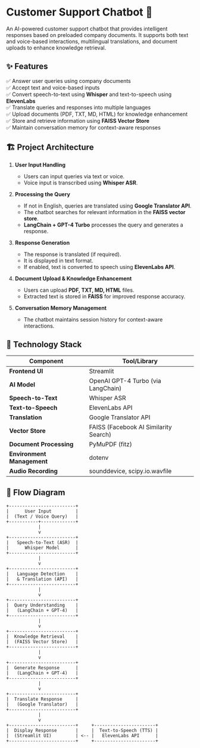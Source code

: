 # Customer Support Chatbot 🤖

An AI-powered customer support chatbot that provides intelligent responses based on preloaded company documents. It supports both text and voice-based interactions, multilingual translations, and document uploads to enhance knowledge retrieval.

## ✨ Features

✅ Answer user queries using company documents  
✅ Accept text and voice-based inputs  
✅ Convert speech-to-text using **Whisper** and text-to-speech using **ElevenLabs**  
✅ Translate queries and responses into multiple languages  
✅ Upload documents (PDF, TXT, MD, HTML) for knowledge enhancement  
✅ Store and retrieve information using **FAISS Vector Store**  
✅ Maintain conversation memory for context-aware responses  

## 🏗️ Project Architecture

1. **User Input Handling**  
   - Users can input queries via text or voice.  
   - Voice input is transcribed using **Whisper ASR**.  

2. **Processing the Query**  
   - If not in English, queries are translated using **Google Translator API**.  
   - The chatbot searches for relevant information in the **FAISS vector store**.  
   - **LangChain + GPT-4 Turbo** processes the query and generates a response.  

3. **Response Generation**  
   - The response is translated (if required).  
   - It is displayed in text format.  
   - If enabled, text is converted to speech using **ElevenLabs API**.  

4. **Document Upload & Knowledge Enhancement**  
   - Users can upload **PDF, TXT, MD, HTML** files.  
   - Extracted text is stored in **FAISS** for improved response accuracy.  

5. **Conversation Memory Management**  
   - The chatbot maintains session history for context-aware interactions.  

## 🔧 Technology Stack

| Component             | Tool/Library |
|----------------------|----------------|
| **Frontend UI** | Streamlit |
| **AI Model** | OpenAI GPT-4 Turbo (via LangChain) |
| **Speech-to-Text** | Whisper ASR |
| **Text-to-Speech** | ElevenLabs API |
| **Translation** | Google Translator API |
| **Vector Store** | FAISS (Facebook AI Similarity Search) |
| **Document Processing** | PyMuPDF (fitz) |
| **Environment Management** | dotenv |
| **Audio Recording** | sounddevice, scipy.io.wavfile |

## 🔄 Flow Diagram

```plaintext
+-------------------------+
|      User Input         |
|  (Text / Voice Query)   |
+-----------+-------------+
            |
            v
+-------------------------+
|   Speech-to-Text (ASR)  |
|      Whisper Model      |
+-------------------------+
            |
            v
+-------------------------+
|   Language Detection    |
|   & Translation (API)   |
+-------------------------+
            |
            v
+-------------------------+
|  Query Understanding    |
|   (LangChain + GPT-4)   |
+-------------------------+
            |
            v
+-------------------------+
|  Knowledge Retrieval    |
|  (FAISS Vector Store)   |
+-------------------------+
            |
            v
+-------------------------+
|  Generate Response      |
|   (LangChain + GPT-4)   |
+-------------------------+
            |
            v
+-------------------------+
|  Translate Response     |
|   (Google Translator)   |
+-------------------------+
            |
            v
+-------------------------+     +-----------------------+
|  Display Response       |     |  Text-to-Speech (TTS) |
|  (Streamlit UI)         | <-- |   ElevenLabs API      |
+-------------------------+     +-----------------------+

